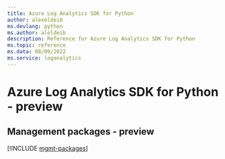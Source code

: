 ```yaml
---
title: Azure Log Analytics SDK for Python
author: alexeldeib
ms.devlang: python
ms.author: aleldeib
description: Reference for Azure Log Analytics SDK for Python
ms.topic: reference
ms.data: 08/09/2022
ms.service: loganalytics
---
```

# Azure Log Analytics SDK for Python - preview

## Management packages - preview
[!INCLUDE [mgmt-packages](log-analytics-mgmt-index.md)]